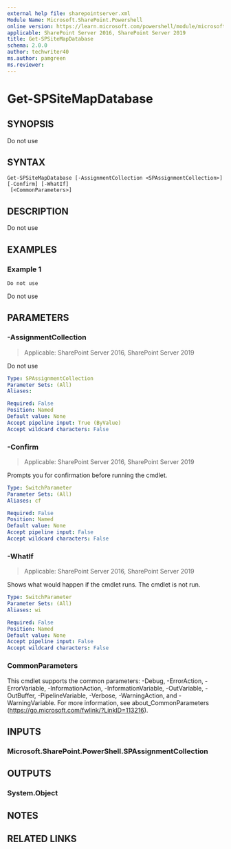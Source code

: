 ```yaml
---
external help file: sharepointserver.xml
Module Name: Microsoft.SharePoint.Powershell
online version: https://learn.microsoft.com/powershell/module/microsoft.sharepoint.powershell/get-spsitemapdatabase
applicable: SharePoint Server 2016, SharePoint Server 2019
title: Get-SPSiteMapDatabase
schema: 2.0.0
author: techwriter40
ms.author: pamgreen
ms.reviewer:
---
```


# Get-SPSiteMapDatabase

## SYNOPSIS
Do not use

## SYNTAX

```
Get-SPSiteMapDatabase [-AssignmentCollection <SPAssignmentCollection>] [-Confirm] [-WhatIf]
 [<CommonParameters>]
```

## DESCRIPTION
Do not use

## EXAMPLES

### Example 1
```
Do not use
```

Do not use

## PARAMETERS

### -AssignmentCollection

> Applicable: SharePoint Server 2016, SharePoint Server 2019

Do not use

```yaml
Type: SPAssignmentCollection
Parameter Sets: (All)
Aliases:

Required: False
Position: Named
Default value: None
Accept pipeline input: True (ByValue)
Accept wildcard characters: False
```

### -Confirm

> Applicable: SharePoint Server 2016, SharePoint Server 2019

Prompts you for confirmation before running the cmdlet.

```yaml
Type: SwitchParameter
Parameter Sets: (All)
Aliases: cf

Required: False
Position: Named
Default value: None
Accept pipeline input: False
Accept wildcard characters: False
```

### -WhatIf

> Applicable: SharePoint Server 2016, SharePoint Server 2019

Shows what would happen if the cmdlet runs.
The cmdlet is not run.

```yaml
Type: SwitchParameter
Parameter Sets: (All)
Aliases: wi

Required: False
Position: Named
Default value: None
Accept pipeline input: False
Accept wildcard characters: False
```

### CommonParameters
This cmdlet supports the common parameters: -Debug, -ErrorAction, -ErrorVariable, -InformationAction, -InformationVariable, -OutVariable, -OutBuffer, -PipelineVariable, -Verbose, -WarningAction, and -WarningVariable. For more information, see about_CommonParameters (https://go.microsoft.com/fwlink/?LinkID=113216).

## INPUTS

### Microsoft.SharePoint.PowerShell.SPAssignmentCollection

## OUTPUTS

### System.Object

## NOTES

## RELATED LINKS
